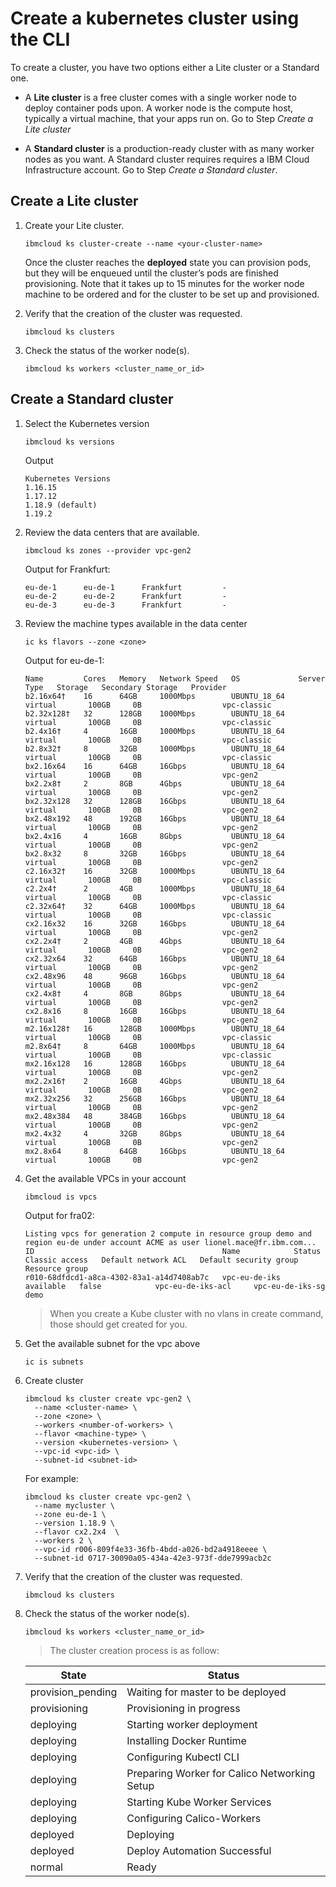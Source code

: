 # Create a kubernetes cluster using the CLI

To create a cluster, you have two options either a Lite cluster or a Standard one.

+ A **Lite cluster** is a free cluster comes with a single worker node to deploy container pods upon. A worker node is the compute host, typically a virtual machine, that your apps run on. Go to Step *Create a Lite cluster*

+ A **Standard cluster** is a production-ready cluster with as many worker nodes as you want. A Standard cluster requires requires a IBM Cloud Infrastructure account. Go to Step *Create a Standard cluster*.

## Create a Lite cluster

1. Create your Lite cluster.
    ```
    ibmcloud ks cluster-create --name <your-cluster-name>
    ```
    Once the cluster reaches the **deployed** state you can provision pods, but they will be enqueued until the cluster’s pods are finished provisioning. Note that it takes up to 15 minutes for the worker node machine to be ordered and for the cluster to be set up and provisioned.

1. Verify that the creation of the cluster was requested.
    ```
    ibmcloud ks clusters
    ```

1. Check the status of the worker node(s).
    ```
    ibmcloud ks workers <cluster_name_or_id>
    ```


## Create a Standard cluster

1. Select the Kubernetes version
    ```
    ibmcloud ks versions
    ```
    Output
    ```
    Kubernetes Versions
    1.16.15
    1.17.12
    1.18.9 (default)
    1.19.2
    ```

1. Review the data centers that are available.
    ```
    ibmcloud ks zones --provider vpc-gen2
    ```
    Output for Frankfurt:
    ```
    eu-de-1      eu-de-1      Frankfurt         -
    eu-de-2      eu-de-2      Frankfurt         -
    eu-de-3      eu-de-3      Frankfurt         -
    ```

1. Review the machine types available in the data center
    ```
    ic ks flavors --zone <zone>
    ```
    Output for eu-de-1:
    ```
    Name         Cores   Memory   Network Speed   OS             Server Type   Storage   Secondary Storage   Provider
    b2.16x64†    16      64GB     1000Mbps        UBUNTU_18_64   virtual       100GB     0B                  vpc-classic
    b2.32x128†   32      128GB    1000Mbps        UBUNTU_18_64   virtual       100GB     0B                  vpc-classic
    b2.4x16†     4       16GB     1000Mbps        UBUNTU_18_64   virtual       100GB     0B                  vpc-classic
    b2.8x32†     8       32GB     1000Mbps        UBUNTU_18_64   virtual       100GB     0B                  vpc-classic
    bx2.16x64    16      64GB     16Gbps          UBUNTU_18_64   virtual       100GB     0B                  vpc-gen2
    bx2.2x8†     2       8GB      4Gbps           UBUNTU_18_64   virtual       100GB     0B                  vpc-gen2
    bx2.32x128   32      128GB    16Gbps          UBUNTU_18_64   virtual       100GB     0B                  vpc-gen2
    bx2.48x192   48      192GB    16Gbps          UBUNTU_18_64   virtual       100GB     0B                  vpc-gen2
    bx2.4x16     4       16GB     8Gbps           UBUNTU_18_64   virtual       100GB     0B                  vpc-gen2
    bx2.8x32     8       32GB     16Gbps          UBUNTU_18_64   virtual       100GB     0B                  vpc-gen2
    c2.16x32†    16      32GB     1000Mbps        UBUNTU_18_64   virtual       100GB     0B                  vpc-classic
    c2.2x4†      2       4GB      1000Mbps        UBUNTU_18_64   virtual       100GB     0B                  vpc-classic
    c2.32x64†    32      64GB     1000Mbps        UBUNTU_18_64   virtual       100GB     0B                  vpc-classic
    cx2.16x32    16      32GB     16Gbps          UBUNTU_18_64   virtual       100GB     0B                  vpc-gen2
    cx2.2x4†     2       4GB      4Gbps           UBUNTU_18_64   virtual       100GB     0B                  vpc-gen2
    cx2.32x64    32      64GB     16Gbps          UBUNTU_18_64   virtual       100GB     0B                  vpc-gen2
    cx2.48x96    48      96GB     16Gbps          UBUNTU_18_64   virtual       100GB     0B                  vpc-gen2
    cx2.4x8†     4       8GB      8Gbps           UBUNTU_18_64   virtual       100GB     0B                  vpc-gen2
    cx2.8x16     8       16GB     16Gbps          UBUNTU_18_64   virtual       100GB     0B                  vpc-gen2
    m2.16x128†   16      128GB    1000Mbps        UBUNTU_18_64   virtual       100GB     0B                  vpc-classic
    m2.8x64†     8       64GB     1000Mbps        UBUNTU_18_64   virtual       100GB     0B                  vpc-classic
    mx2.16x128   16      128GB    16Gbps          UBUNTU_18_64   virtual       100GB     0B                  vpc-gen2
    mx2.2x16†    2       16GB     4Gbps           UBUNTU_18_64   virtual       100GB     0B                  vpc-gen2
    mx2.32x256   32      256GB    16Gbps          UBUNTU_18_64   virtual       100GB     0B                  vpc-gen2
    mx2.48x384   48      384GB    16Gbps          UBUNTU_18_64   virtual       100GB     0B                  vpc-gen2
    mx2.4x32     4       32GB     8Gbps           UBUNTU_18_64   virtual       100GB     0B                  vpc-gen2
    mx2.8x64     8       64GB     16Gbps          UBUNTU_18_64   virtual       100GB     0B                  vpc-gen2
    ```

1. Get the available VPCs in your account
    ```
    ibmcloud is vpcs
    ```
    Output for fra02:
    ```
    Listing vpcs for generation 2 compute in resource group demo and region eu-de under account ACME as user lionel.mace@fr.ibm.com...
    ID                                          Name            Status      Classic access   Default network ACL   Default security group   Resource group
    r010-68dfdcd1-a8ca-4302-83a1-a14d7408ab7c   vpc-eu-de-iks   available   false            vpc-eu-de-iks-acl     vpc-eu-de-iks-sg         demo
    ```
    >  When you create a Kube cluster with no vlans in create command, those should get created for you.

1. Get the available subnet for the vpc above
    ```
    ic is subnets
    ```

1. Create cluster
    ```
    ibmcloud ks cluster create vpc-gen2 \
      --name <cluster-name> \
      --zone <zone> \
      --workers <number-of-workers> \
      --flavor <machine-type> \
      --version <kubernetes-version> \
      --vpc-id <vpc-id> \
      --subnet-id <subnet-id>
    ```
    For example:
    ```
    ibmcloud ks cluster create vpc-gen2 \
      --name mycluster \
      --zone eu-de-1 \
      --version 1.18.9 \
      --flavor cx2.2x4  \
      --workers 2 \
      --vpc-id r006-809f4e33-36fb-4bdd-a026-bd2a4918eeee \
      --subnet-id 0717-30090a05-434a-42e3-973f-dde7999acb2c

    ```

1. Verify that the creation of the cluster was requested.
    ```
    ibmcloud ks clusters
    ```

1. Check the status of the worker node(s).
    ```
    ibmcloud ks workers <cluster_name_or_id>
    ```
    
    > The cluster creation process is as follow:

    | State             | Status                                       |
    | ----------------- | -------------------------------------------- |
    | provision_pending | Waiting for master to be deployed            |
    | provisioning      | Provisioning in progress                     |
    | deploying         | Starting worker deployment                   |
    | deploying         | Installing Docker Runtime                    |
    | deploying         | Configuring Kubectl CLI                      |
    | deploying         | Preparing Worker for Calico Networking Setup |
    | deploying         | Starting Kube Worker Services                |
    | deploying         | Configuring Calico-Workers                   |
    | deployed          | Deploying                                    |
    | deployed          | Deploy Automation Successful                 |
    | normal            | Ready                                        |
